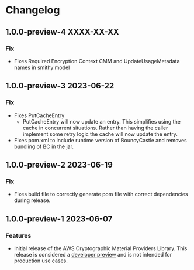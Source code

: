 # Changelog

## 1.0.0-preview-4 XXXX-XX-XX

### Fix
- Fixes Required Encryption Context CMM and UpdateUsageMetadata names in smithy model

## 1.0.0-preview-3 2023-06-22

### Fix
- Fixes PutCacheEntry
  - PutCacheEntry will now update an entry.
    This simplifies using the cache in concurrent situations.
    Rather than having the caller implement some retry logic
    the cache will now update the entry.
- Fixes pom.xml to include runtime version of BouncyCastle and removes bundling of BC in the jar.

## 1.0.0-preview-2 2023-06-19

### Fix
- Fixes build file to correctly generate pom file with correct dependencies during release.

## 1.0.0-preview-1 2023-06-07

### Features
- Initial release of the AWS Cryptographic Material Providers Library.
  This release is considered a [developer preview](https://docs.aws.amazon.com/sdkref/latest/guide/maint-policy.html#version-life-cycle)
  and is not intended for production use cases.
